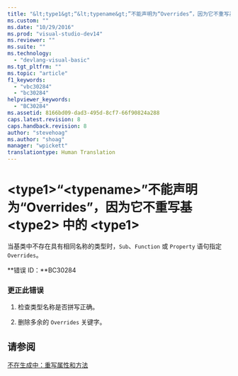 ```yaml
---
title: "&lt;type1&gt;“&lt;typename&gt;”不能声明为“Overrides”，因为它不重写基 &lt;type2&gt; 中的 &lt;type1&gt; | Microsoft Docs"
ms.custom: ""
ms.date: "10/29/2016"
ms.prod: "visual-studio-dev14"
ms.reviewer: ""
ms.suite: ""
ms.technology: 
  - "devlang-visual-basic"
ms.tgt_pltfrm: ""
ms.topic: "article"
f1_keywords: 
  - "vbc30284"
  - "bc30284"
helpviewer_keywords: 
  - "BC30284"
ms.assetid: 8166bd09-dad3-495d-8cf7-66f90824a288
caps.latest.revision: 8
caps.handback.revision: 8
author: "stevehoag"
ms.author: "shoag"
manager: "wpickett"
translationtype: Human Translation
---
```

# &lt;type1&gt;“&lt;typename&gt;”不能声明为“Overrides”，因为它不重写基 &lt;type2&gt; 中的 &lt;type1&gt;
当基类中不存在具有相同名称的类型时，`Sub`、`Function` 或 `Property` 语句指定 `Overrides`。  
  
 **错误 ID：**BC30284  
  
### 更正此错误  
  
1.  检查类型名称是否拼写正确。  
  
2.  删除多余的 `Overrides` 关键字。  
  
## 请参阅  
 [不在生成中：重写属性和方法](http://msdn.microsoft.com/zh-cn/2167e8f5-1225-4b13-9ebd-02591ba90213)